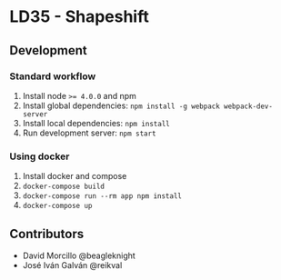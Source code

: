 # LD35 - Shapeshift

## Development

### Standard workflow

1. Install node `>= 4.0.0` and npm
1. Install global dependencies: `npm install -g webpack webpack-dev-server`
1. Install local dependencies: `npm install`
1. Run development server: `npm start`

### Using docker

1. Install docker and compose
1. `docker-compose build`
1. `docker-compose run --rm app npm install`
1. `docker-compose up`

## Contributors

* David Morcillo @beagleknight
* José Iván Galván @reikval
